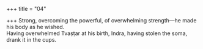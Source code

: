 +++
title = "04"

+++
Strong, overcoming the powerful, of overwhelming strength—he made  his body as he wished.  
Having overwhelmed Tvaṣṭar at his birth, Indra, having stolen the soma,  drank it in the cups.  